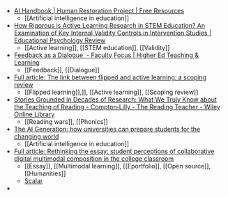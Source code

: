 - [AI Handbook | Human Restoration Project | Free Resources](https://www.humanrestorationproject.org/resources/ai-handbook)
	- [[Artificial intelligence in education]]
- [How Rigorous is Active Learning Research in STEM Education? An Examination of Key Internal Validity Controls in Intervention Studies | Educational Psychology Review](https://link.springer.com/article/10.1007/s10648-023-09826-1)
	- [[Active learning]], [[STEM education]], [[Validity]]
- [Feedback as a Dialogue  - Faculty Focus | Higher Ed Teaching & Learning](https://www.facultyfocus.com/articles/effective-teaching-strategies/feedback-as-a-dialogue/)
	- [[Feedback]], [[Dialogue]]
- [Full article: The link between flipped and active learning: a scoping review](https://www.tandfonline.com/doi/full/10.1080/13562517.2021.1943655)
	- [[Flipped learning]],]], [[Active learning]], [[Scoping review]]
- [Stories Grounded in Decades of Research: What We Truly Know about the Teaching of Reading - Compton‐Lilly - The Reading Teacher - Wiley Online Library](https://ila.onlinelibrary.wiley.com/doi/10.1002/trtr.2258)
	- [[Reading wars]], [[Phonics]]
- [The AI Generation: how universities can prepare students for the changing world](https://demos.co.uk/research/the-ai-generation-how-universities-can-prepare-students-for-the-changing-world/)
	- [[Artificial intelligence in education]]
- [Full article: Rethinking the essay: student perceptions of collaborative digital multimodal composition in the college classroom](https://www.tandfonline.com/doi/full/10.1080/23752696.2023.2216194)
	- [[Essay]], [[Multimodal learning]], [[Eportfolio]], [[Open source]], [[Humanities]]
	- [Scalar](https://scalar.me/anvc/scalar/)
-